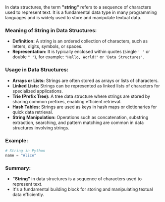 In data structures, the term **"string"** refers to a sequence of characters used to represent text. It is a fundamental data type in many programming languages and is widely used to store and manipulate textual data.

### Meaning of String in Data Structures:
- **Definition:** A string is an ordered collection of characters, such as letters, digits, symbols, or spaces.
- **Representation:** It is typically enclosed within quotes (single `' '` or double `" "`), for example: `"Hello, World!"` or `'Data Structures'`.

### Usage in Data Structures:
- **Arrays or Lists:** Strings are often stored as arrays or lists of characters.
- **Linked Lists:** Strings can be represented as linked lists of characters for specialized applications.
- **Trie (Prefix Tree):** A tree data structure where strings are stored by sharing common prefixes, enabling efficient retrieval.
- **Hash Tables:** Strings are used as keys in hash maps or dictionaries for quick data retrieval.
- **String Manipulation:** Operations such as concatenation, substring extraction, searching, and pattern matching are common in data structures involving strings.

### Example:
```python
# String in Python
name = "Alice"
```

### Summary:
- **"String"** in data structures is a sequence of characters used to represent text.
- It's a fundamental building block for storing and manipulating textual data efficiently.
